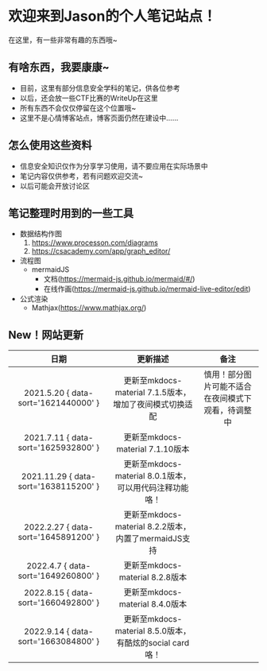 # 欢迎来到Jason的个人笔记站点！

在这里，有一些非常有趣的东西哦~

## 有啥东西，我要康康~
* 目前，这里有部分信息安全学科的笔记，供各位参考
* 以后，还会放一些CTF比赛的WriteUp在这里
* 所有东西不会仅仅停留在这个位置哦~
* 这里不是心情博客站点，博客页面仍然在建设中……

## 怎么使用这些资料
* 信息安全知识仅作为分享学习使用，请不要应用在实际场景中
* 笔记内容仅供参考，若有问题欢迎交流~
* 以后可能会开放讨论区

## 笔记整理时用到的一些工具
* 数据结构作图
    1. https://www.processon.com/diagrams
    2. https://csacademy.com/app/graph_editor/
* 流程图
    * mermaidJS
        - 文档(https://mermaid-js.github.io/mermaid/#/)
        - 在线作画(https://mermaid-js.github.io/mermaid-live-editor/edit)
* 公式渲染
    * Mathjax(https://www.mathjax.org/)

## New！网站更新
|日期|更新描述|备注|
|:--:|:--:|:--:|
|2021.5.20 { data-sort='1621440000' } |更新至mkdocs-material 7.1.5版本，增加了夜间模式切换适配|慎用！部分图片可能不适合在夜间模式下观看，待调整中|
|2021.7.11 { data-sort='1625932800' } |更新至mkdocs-material 7.1.10版本||
|2021.11.29 { data-sort='1638115200' } |更新至mkdocs-material 8.0.1版本，可以用代码注释功能咯！||
|2022.2.27 { data-sort='1645891200' } |更新至mkdocs-material 8.2.2版本，内置了mermaidJS支持||
|2022.4.7 { data-sort='1649260800' } |更新至mkdocs-material 8.2.8版本||
|2022.8.15 { data-sort='1660492800' } |更新至mkdocs-material 8.4.0版本||
|2022.9.14 { data-sort='1663084800' } |更新至mkdocs-material 8.5.0版本，有酷炫的social card咯！||
